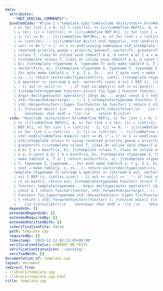 ```yaml
---
data:
  attributes:
    '*NOT_SPECIAL_COMMENTS*': ''
  bundledCode: "#line 1 \"template.cpp\"\n#include <bits/stdc++.h>\n#define REP(i,\
    \ n) for (int i = 0; (i) < (int)(n); ++ (i))\n#define REP3(i, m, n) for (int i\
    \ = (m); (i) < (int)(n); ++ (i))\n#define REP_R(i, n) for (int i = (int)(n) -\
    \ 1; (i) >= 0; -- (i))\n#define REP3R(i, m, n) for (int i = (int)(n) - 1; (i)\
    \ >= (int)(m); -- (i))\n#define ALL(x) std::begin(x), std::end(x)\n#define dump(x)\
    \ cerr << #x \" = \" << x << endl\nusing namespace std;\ntemplate <class T> using\
    \ reversed_priority_queue = priority_queue<T, vector<T>, greater<T> >;\ntemplate\
    \ <class T, class U> inline void chmax(T & a, U const & b) { a = max<T>(a, b);\
    \ }\ntemplate <class T, class U> inline void chmin(T & a, U const & b) { a = min<T>(a,\
    \ b); }\ntemplate <typename X, typename T> auto make_table(X x, T a) { return\
    \ vector<T>(x, a); }\ntemplate <typename X, typename Y, typename Z, typename...\
    \ Zs> auto make_table(X x, Y y, Z z, Zs... zs) { auto cont = make_table(y, z,\
    \ zs...); return vector<decltype(cont)>(x, cont); }\ntemplate <typename T> ostream\
    \ & operator << (ostream & out, vector<T> const & xs) { REP (i, (int)xs.size()\
    \ - 1) out << xs[i] << ' '; if (not xs.empty()) out << xs.back(); return out;\
    \ }\ntemplate<typename Functor> struct fix_type { Functor functor; template<typename...\
    \ Args> decltype(auto) operator() (Args && ... args) const & { return functor(functor,\
    \ std::forward<Args>(args)...); } };\ntemplate<typename Functor> fix_type<typename\
    \ std::decay<Functor>::type> fix(Functor && functor) { return { std::forward<Functor>(functor)\
    \ }; }\n\nint main() {\n    ios::sync_with_stdio(false);\n    cin.tie(nullptr);\n\
    \    constexpr char endl = '\\n';\n    return 0;\n}\n"
  code: "#include <bits/stdc++.h>\n#define REP(i, n) for (int i = 0; (i) < (int)(n);\
    \ ++ (i))\n#define REP3(i, m, n) for (int i = (m); (i) < (int)(n); ++ (i))\n#define\
    \ REP_R(i, n) for (int i = (int)(n) - 1; (i) >= 0; -- (i))\n#define REP3R(i, m,\
    \ n) for (int i = (int)(n) - 1; (i) >= (int)(m); -- (i))\n#define ALL(x) std::begin(x),\
    \ std::end(x)\n#define dump(x) cerr << #x \" = \" << x << endl\nusing namespace\
    \ std;\ntemplate <class T> using reversed_priority_queue = priority_queue<T, vector<T>,\
    \ greater<T> >;\ntemplate <class T, class U> inline void chmax(T & a, U const\
    \ & b) { a = max<T>(a, b); }\ntemplate <class T, class U> inline void chmin(T\
    \ & a, U const & b) { a = min<T>(a, b); }\ntemplate <typename X, typename T> auto\
    \ make_table(X x, T a) { return vector<T>(x, a); }\ntemplate <typename X, typename\
    \ Y, typename Z, typename... Zs> auto make_table(X x, Y y, Z z, Zs... zs) { auto\
    \ cont = make_table(y, z, zs...); return vector<decltype(cont)>(x, cont); }\n\
    template <typename T> ostream & operator << (ostream & out, vector<T> const &\
    \ xs) { REP (i, (int)xs.size() - 1) out << xs[i] << ' '; if (not xs.empty()) out\
    \ << xs.back(); return out; }\ntemplate<typename Functor> struct fix_type { Functor\
    \ functor; template<typename... Args> decltype(auto) operator() (Args && ... args)\
    \ const & { return functor(functor, std::forward<Args>(args)...); } };\ntemplate<typename\
    \ Functor> fix_type<typename std::decay<Functor>::type> fix(Functor && functor)\
    \ { return { std::forward<Functor>(functor) }; }\n\nint main() {\n    ios::sync_with_stdio(false);\n\
    \    cin.tie(nullptr);\n    constexpr char endl = '\\n';\n    return 0;\n}\n"
  dependsOn: []
  extendedDependsOn: []
  extendedRequiredBy: []
  extendedVerifiedWith: []
  isVerificationFile: false
  path: template.cpp
  requiredBy: []
  timestamp: '2019-12-12 02:11:05+09:00'
  verificationStatus: LIBRARY_NO_TESTS
  verificationStatusIcon: ':warning:'
  verifiedWith: []
documentation_of: template.cpp
layout: document
redirect_from:
- /library/template.cpp
- /library/template.cpp.html
title: template.cpp
---
```

